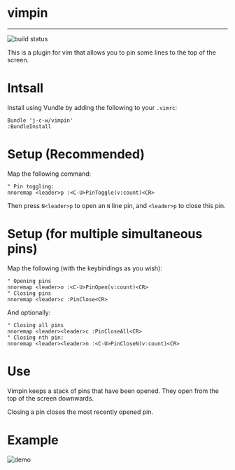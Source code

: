 # vimpin
---------
![build status](https://travis-ci.org/j-c-w/vimpin.svg?branch=master)

This is a plugin for vim that allows you to pin some lines to the top of the screen.

# Intsall

Install using Vundle by adding the following to your `.vimrc`:

    Bundle 'j-c-w/vimpin'
    :BundleInstall

# Setup (Recommended)

Map the following command:

    " Pin toggling:
	nnoremap <leader>p :<C-U>PinToggle(v:count)<CR>

Then press `N<leader>p` to open an `N` line pin, and 
`<leader>p` to close this pin.



# Setup (for multiple simultaneous pins)

Map the following (with the keybindings as you wish):

    " Opening pins
    nnoremap <leader>o :<C-U>PinOpen(v:count)<CR>
    " Closing pins
    nnoremap <leader>c :PinClose<CR>


And optionally:

    " Closing all pins
    nnoremap <leader><leader>c :PinCloseAll<CR>
    " Closing nth pin:
    nnoremap <leader><leader>n :<C-U>PinCloseN(v:count)<CR>


# Use

Vimpin keeps a stack of pins that have been opened. They open
from the top of the screen downwards.

Closing a pin closes the most recently opened pin.

# Example

![demo](https://raw.githubusercontent.com/wiki/j-c-w/vimpin/demo.gif)
